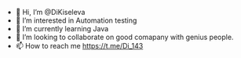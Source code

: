 - 👋 Hi, I’m @DiKiseleva
- 👀 I’m interested in Automation testing
- 🌱 I’m currently learning Java
- 💞️ I’m looking to collaborate on good comapany with genius people.
- 📫 How to reach me https://t.me/Di_143

<!---
DiKiseleva/DiKiseleva is a ✨ special ✨ repository because its `README.md` (this file) appears on your GitHub profile.
You can click the Preview link to take a look at your changes.
--->

